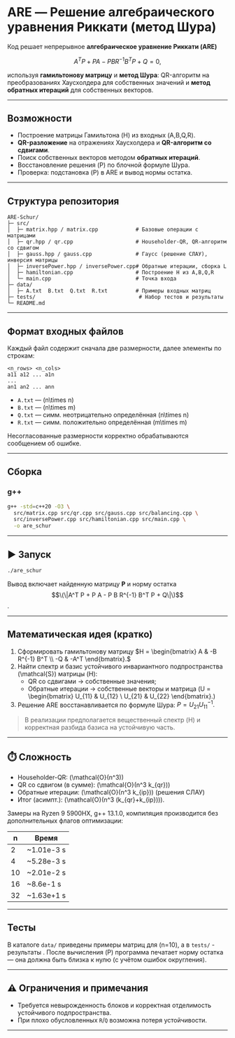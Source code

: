 # ARE — Решение алгебраического уравнения Риккати (метод Шура)


Код решает непрерывное **алгебраическое уравнение Риккати (ARE)** 

$$A^T P + P A - P B R^{-1} B^T P + Q = 0,$$

используя **гамильтонову матрицу** и **метод Шура**: QR-алгоритм на преобразованиях Хаусхолдера для собственных значений и **метод обратных итераций** для собственных векторов.

---

## Возможности
- Построение матрицы Гамильтона \(H\) из входных \(A,B,Q,R\).
- **QR-разложение** на отражениях Хаусхолдера и **QR-алгоритм со сдвигами**.
- Поиск собственных векторов методом **обратных итераций**.
- Восстановление решения \(P\) по блочной формуле Шура.
- Проверка: подстановка \(P\) в ARE и вывод нормы остатка.

---

## Структура репозитория 
```
ARE-Schur/
├─ src/
│  ├─ matrix.hpp / matrix.cpp            # Базовые операции с матрицами
│  ├─ qr.hpp / qr.cpp                    # Householder-QR, QR-алгоритм со сдвигом
│  ├─ gauss.hpp / gauss.cpp              # Гаусс (решение СЛАУ), инверсия матрицы
│  ├─ inversePower.hpp / inversePower.cpp# Обратные итерации, сборка L
│  ├─ hamiltonian.cpp                    # Построение H из A,B,Q,R
│  └─ main.cpp                           # Точка входа
├─ data/
│  ├─ A.txt  B.txt  Q.txt  R.txt         # Примеры входных матриц
├─ tests/                                 # Набор тестов и результаты
└─ README.md
```

---

## Формат входных файлов
Каждый файл содержит сначала две размерности, далее элементы по строкам:

```
<n_rows> <n_cols>
a11 a12 ... a1n
...
an1 an2 ... ann
```

- `A.txt` — \(n\times n\)
- `B.txt` — \(n\times m\)
- `Q.txt` — симм. неотрицательно определённая \(n\times n\)
- `R.txt` — симм. положительно определённая \(m\times m\)

Несогласованные размерности корректно обрабатываются сообщением об ошибке.

---

## Сборка
### g++ 
```bash
g++ -std=c++20 -O3 \
  src/matrix.cpp src/qr.cpp src/gauss.cpp src/balancing.cpp \
  src/inversePower.cpp src/hamiltonian.cpp src/main.cpp \
  -o are_schur
```

---

## ▶️ Запуск
```bash
./are_schur
```
Вывод включает найденную матрицу **P** и норму остатка $$\(\|A^T P + P A - P B R^{-1} B^T P + Q\|\)$$.

---

## Математическая идея (кратко)
1. Сформировать гамильтонову матрицу
   $H = \begin{bmatrix} A & -B R^{-1} B^T \\ -Q & -A^T \end{bmatrix}.$
2. Найти спектр и базис устойчивого инвариантного подпространства \(\mathcal{S}\) матрицы \(H\):
   - QR со сдвигами → собственные значения;
   - Обратные итерации → собственные векторы и матрица \(U = \begin{bmatrix} U_{11} & U_{12} \\ U_{21} & U_{22} \end{bmatrix}.\)
3. Решение ARE восстанавливается по формуле Шура:
   $P = U_{21} U_{11}^{-1}.$

> В реализации предполагается вещественный спектр \(H\) и корректная разбида базиса на устойчивую часть.

---

## ⏱️ Сложность
- Householder-QR: \(\mathcal{O}(n^3)\)
- QR со сдвигом (в сумме): \(\mathcal{O}(n^3 k_{qr})\)
- Обратные итерации: \(\mathcal{O}(n^3 k_{ip})\) (решения СЛАУ)
- Итог (асимпт.): \(\mathcal{O}(n^3 (k_{qr}+k_{ip}))\).

Замеры на Ryzen 9 5900HX, g++ 13.1.0, компиляция производится без дополнительных флагов оптимизации:

| n  | Время |
|----|-------|
|  2 | ~1.01e-3 s |
|  4 | ~5.28e-3 s |
| 10 | ~2.01e-2 s |
| 16 | ~8.6e-1 s |
| 32 | ~1.63e+1 s |



---

## Тесты
В каталоге `data/` приведены примеры матриц для \(n=10\), а в `tests/` - результаты . После вычисления \(P\) программа печатает норму остатка — она должна быть близка к нулю (с учётом ошибок округления).

---

## ⚠️ Ограничения и примечания
- Требуется невырожденность блоков и корректная отделимость устойчивого подпространства.
- При плохо обусловленных `R`/`Q` возможна потеря устойчивости.

---


